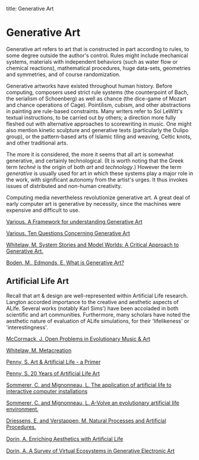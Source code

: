 title: Generative Art


# Generative Art

Generative art refers to art that is constructed in part according to rules, to some degree outside the author's control. Rules might include mechanical systems, materials with independent behaviors (such as water flow or chemical reactions), mathematical procedures, huge data-sets, geometries and symmetries, and of course randomization. 

Generative artworks have existed throughout human history. Before computing, composers used strict rule systems (the counterpoint of Bach, the serialism of Schoenberg) as well as chance (the dice-game of Mozart and chance operations of Cage). Pointilism, cubism, and other abstractions in painting are rule-based constraints. Many writers refer to Sol LeWitt's textual instructions, to be carried out by others; a direction more fully fleshed out with alternative approaches to scorewriting in music. One might also mention kinetic sculpture and generative texts (particularly the Oulipo group), or the pattern-based arts of Islamic tiling and weaving, Celtic knots, and other traditional arts. 

The more it is considered, the more it seems that all art is somewhat generative, and certainly technological. (It is worth noting that the Greek term *techné* is the origin of both *art* and *technology*.) However the term _generative_ is usually used for art in which these systems play a major role in the work, with significant autonomy from the artist's urges. It thus invokes issues of distributed and non-human creativity. 

Computing media nevertheless revolutionize generative art. A great deal of early computer art is generative by necessity, since the machines were expensive and difficult to use.

[Various. A Framework for understanding Generative Art](http://www.tandfonline.com/doi/pdf/10.1080/14626268.2012.709940)

[Various. Ten Questions Concerning Generative Art](http://diotima.infotech.monash.edu.au/~jonmc/sa/news/ten-questions-concerning-generative-computer-art/)

[Whitelaw, M. System Stories and Model Worlds: A Critical Approach to Generative Art.](http://citeseerx.ist.psu.edu/viewdoc/summary?doi=10.1.1.136.5399)

[Boden, M., Edmonds, E. What is Generative Art?](http://research.it.uts.edu.au/creative/eae/intart/pdfs/generative-art.pdf)

## Artificial Life Art

Recall that art & design are well-represented within Artificial Life research. Langton accorded importance to the creative and aesthetic aspects of ALife. Several works (notably Karl Sims') have been accoladed in both scientific and art communities. Furthermore, many scholars have noted the aesthetic nature of evaluation of ALife simulations, for their 'lifelikeness' or 'interestingness'. 

[McCormack, J. Open Problems in Evolutionary Music & Art](http://www.csse.monash.edu.au/~jonmc/research/Papers/OpenProblemsSV.pdf)

[Whitelaw, M. Metacreation](http://books.google.co.kr/books/about/Metacreation.html?id=8o8CX6sPTKwC&redir_esc=y)

[Penny, S. Art & Artificial Life - a Primer](https://www.google.com/url?sa=t&rct=j&q=&esrc=s&source=web&cd=1&ved=0CDEQFjAA&url=http%3A%2F%2Fwww.escholarship.org%2Fuc%2Fitem%2F1z07j77x.pdf&ei=ImwsUZvDIeyuiQf8lYHADg&usg=AFQjCNHxJ8u96VRDoxSXcdOXu7rQAvhsRg&bvm=bv.42965579,d.aGc)

[Penny, S. 20 Years of Artificial Life Art](http://www.tandfonline.com/doi/pdf/10.1080/14626261003654640)

[Sommerer, C. and Mignonneau, L. The application of artificial life to interactive computer installations](http://link.springer.com/article/10.1007%2FBF02471174?LI=true#page-1)

[Sommerer, C. and Mignonneau, L. A-Volve an evolutionary artificial life environment.](http://books.google.co.kr/books?hl=en&lr=&id=0J8kQEjXe38C&oi=fnd&pg=PA167&dq=Sommerer+and+Mignonneau&ots=nlWrCyeDV5&sig=OgzhQf55zUmrtyGYjoSAcFCSqpw&redir_esc=y#v=onepage&q=Sommerer%20and%20Mignonneau&f=false)

[Driessens, E. and Verstappen, M. Natural Processes and Artificial Procedures.](http://link.springer.com/chapter/10.1007%2F978-3-540-74111-4_7?LI=true#page-1)

[Dorin, A. Enriching Aesthetics with Artiﬁcial
Life](http://download.springer.com/static/pdf/719/chp%253A10.1007%252F978-1-84882-285-6_14.pdf?auth66=1363162689_1efc6d54d6ee7c6e983d4150f2086f67&ext=.pdf)

[Dorin, A. A Survey of Virtual Ecosystems in Generative Electronic Art](http://link.springer.com/chapter/10.1007%2F978-3-540-72877-1_14?LI=true#page-1)

